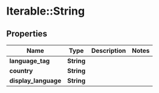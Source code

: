 # Iterable::String

## Properties
Name | Type | Description | Notes
------------ | ------------- | ------------- | -------------
**language_tag** | **String** |  | 
**country** | **String** |  | 
**display_language** | **String** |  | 

